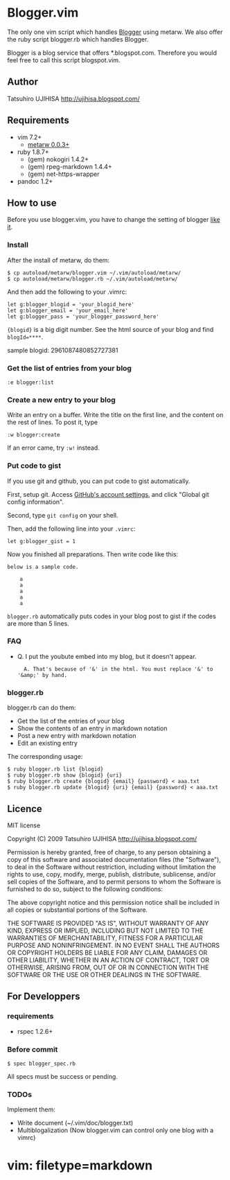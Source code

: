 # Blogger.vim

The only one vim script which handles [Blogger](http://www.blogger.com/) using metarw. We also offer the ruby script blogger.rb which handles Blogger.

Blogger is a blog service that offers \*.blogspot.com. Therefore you would feel free to call this script blogspot.vim.

## Author

Tatsuhiro UJIHISA <http://ujihisa.blogspot.com/>

## Requirements

* vim 7.2+
  * [metarw 0.0.3+](http://www.vim.org/scripts/script.php?script_id=2335)
* ruby 1.8.7+
  * (gem) nokogiri 1.4.2+
  * (gem) rpeg-markdown 1.4.4+
  * (gem) net-https-wrapper
* pandoc 1.2+

## How to use

Before you use blogger.vim, you have to change the setting of blogger [like it](http://gyazo.com/7c8b02a1a3e41fb665347323bf4fab84.png).

### Install
After the install of metarw, do them:

    $ cp autoload/metarw/blogger.vim ~/.vim/autoload/metarw/
    $ cp autoload/metarw/blogger.rb ~/.vim/autoload/metarw/

And then add the following to your .vimrc:

    let g:blogger_blogid = 'your_blogid_here'
    let g:blogger_email = 'your_email_here'
    let g:blogger_pass = 'your_blogger_password_here'

`{blogid}` is a big digit number. See the html source of your blog and find  `blogId=****`.

sample blogid: 2961087480852727381

### Get the list of entries from your blog

    :e blogger:list

### Create a new entry to your blog

Write an entry on a buffer. Write the title on the first line, and the content on the rest of lines.
To post it, type

    :w blogger:create

If an error came, try `:w!` instead.

### Put code to gist

If you use git and github, you can put code to gist automatically.

First, setup git. Access [GitHub's account settings](https://github.com/account), and click "Global git config information".

Second, type `git config` on your shell.

Then, add the following line into your `.vimrc`:

    let g:blogger_gist = 1

Now you finished all preparations. Then write code like this:

    below is a sample code.

        a
        a
        a
        a
        a

`blogger.rb` automatically puts codes in your blog post to gist if the codes are more than 5 lines.

### FAQ

* Q. I put the youbute embed into my blog, but it doesn't appear.

        A. That's because of '&' in the html. You must replace '&' to '&amp;' by hand.

### blogger.rb

blogger.rb can do them:

* Get the list of the entries of your blog
* Show the contents of an entry in markdown notation
* Post a new entry with markdown notation
* Edit an existing entry

The corresponding usage:

    $ ruby blogger.rb list {blogid}
    $ ruby blogger.rb show {blogid} {uri}
    $ ruby blogger.rb create {blogid} {email} {password} < aaa.txt
    $ ruby blogger.rb update {blogid} {uri} {email} {password} < aaa.txt

## Licence

MIT license

Copyright (C) 2009 Tatsuhiro UJIHISA <http://ujihisa.blogspot.com/>

Permission is hereby granted, free of charge, to any person obtaining a copy
of this software and associated documentation files (the "Software"), to deal
in the Software without restriction, including without limitation the rights
to use, copy, modify, merge, publish, distribute, sublicense, and/or sell
copies of the Software, and to permit persons to whom the Software is
furnished to do so, subject to the following conditions:

The above copyright notice and this permission notice shall be included in all
copies or substantial portions of the Software.

THE SOFTWARE IS PROVIDED "AS IS", WITHOUT WARRANTY OF ANY KIND, EXPRESS OR
IMPLIED, INCLUDING BUT NOT LIMITED TO THE WARRANTIES OF MERCHANTABILITY,
FITNESS FOR A PARTICULAR PURPOSE AND NONINFRINGEMENT.  IN NO EVENT SHALL THE
AUTHORS OR COPYRIGHT HOLDERS BE LIABLE FOR ANY CLAIM, DAMAGES OR OTHER
LIABILITY, WHETHER IN AN ACTION OF CONTRACT, TORT OR OTHERWISE, ARISING FROM,
OUT OF OR IN CONNECTION WITH THE SOFTWARE OR THE USE OR OTHER DEALINGS IN THE
SOFTWARE.


## For Developpers

### requirements

* rspec 1.2.6+

### Before commit

    $ spec blogger_spec.rb

All specs must be success or pending.

### TODOs

Implement them:

* Write document (~/.vim/doc/blogger.txt)
* Multiblogalization (Now blogger.vim can control only one blog with a vimrc)

# vim: filetype=markdown
